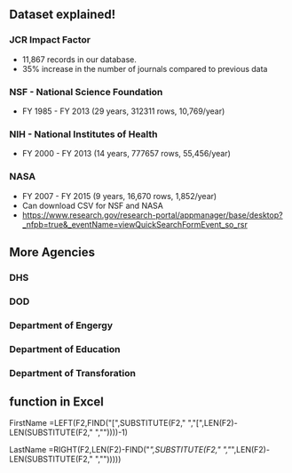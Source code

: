 ## Dataset explained!

### JCR Impact Factor
* 11,867 records in our database.
* 35% increase in the number of journals compared to previous data

### NSF - National Science Foundation
* FY 1985 - FY 2013 (29 years, 312311 rows, 10,769/year)


### NIH - National Institutes of Health
* FY 2000 - FY 2013 (14 years, 777657 rows, 55,456/year)

### NASA
* FY 2007 - FY 2015 (9 years, 16,670 rows, 1,852/year)
* Can download CSV for NSF and NASA
* https://www.research.gov/research-portal/appmanager/base/desktop?_nfpb=true&_eventName=viewQuickSearchFormEvent_so_rsr

## More Agencies

### DHS
### DOD
### Department of Engergy
### Department of Education
### Department of Transforation


## function in Excel
FirstName
=LEFT(F2,FIND("[",SUBSTITUTE(F2," ","[",LEN(F2)-LEN(SUBSTITUTE(F2," ",""))))-1)

LastName
=RIGHT(F2,LEN(F2)-FIND("*",SUBSTITUTE(F2," ","*",LEN(F2)-LEN(SUBSTITUTE(F2," ","")))))
